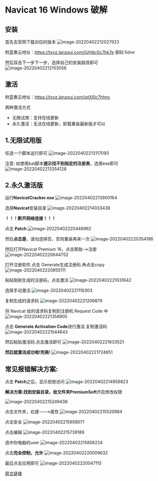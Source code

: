 # Navicat 16 Windows 破解

## 安装
首先去官网下载对应的版本
![image-20220402212027923](https://billy.taoxiaoxin.club//img/202204022120003.png)

附蓝奏云地址：https://txyz.lanzouj.com/iUHAc0c7hk7e
密码:5dve

然后双击下一步下一步，选择自己的安装路径即可
![image-20220402212153056](https://billy.taoxiaoxin.club//img/202204022121112.png)


## 激活
附蓝奏云地址：https://txyz.lanzouj.com/istXl0c7hhnc

两种激活方式
- 无限试用：支持在线更新
- 永久激活：无法在线更新，卸载重装最新版才可以


## 1.无限试用版
任选一个脚本运行即可
![image-20220402213117093](https://billy.taoxiaoxin.club//img/202204022131188.png)

注意:
如使用bat脚本**提示找不到指定的注册表**，选用exe即可
![image-20220402213354128](https://billy.taoxiaoxin.club//img/202204022133299.png)


## 2.永久激活版
运行**NavicatCracker.exe**
![image-20220402213900164](https://billy.taoxiaoxin.club//img/202204022139210.png)

选择**Navicat**安装目录
![image-20220402214033438](https://billy.taoxiaoxin.club//img/202204022140519.png)

**！！！断开网络连接！！！**

点击 **Patch**
![image-20220402220446962](https://billy.taoxiaoxin.club//img/202204022219898.png)

然后**点击是**，请勿选择否，否则重装再来一次
![image-20220402220354186](https://billy.taoxiaoxin.club//img/202204022219440.png)

然后打开Navicat Premium 16，点击帮助-->注册
![image-20220402220644752](https://billy.taoxiaoxin.club//img/202204022220363.png)

打开注册软件.点击 Generate生成注册码.再点击copy
![image-20220402220855111](https://billy.taoxiaoxin.club//img/202204022220370.png)

粘贴刚刚生成的注册码，点击激活
![image-20220402221031642](https://billy.taoxiaoxin.club//img/202204022220190.png)

选择手动激活
![image-20220402221116303](https://billy.taoxiaoxin.club//img/202204022220522.png)

复制生成的请求码
![image-20220402221206879](https://billy.taoxiaoxin.club//img/202204022220118.png)

将 Navicat 给的请求码复制到注册机 Request Code 中
![image-20220402221358905](https://billy.taoxiaoxin.club//img/202204022220679.png)

点击 **Generate Activation Code**进行激活.复制激活码
![image-20220402221544643](https://billy.taoxiaoxin.club//img/202204022220560.png)

然后粘贴激活码.点击激活即可
![image-20220402221633521](https://billy.taoxiaoxin.club//img/202204022220841.png)

**然后就激活成功啦!完美!**
![image-20220402221724651](https://billy.taoxiaoxin.club//img/202204022220433.png)


## 常见报错解决方案:
点击 **Patch**之后，显示拒绝访问
![image-20220402214956823](https://billy.taoxiaoxin.club//img/202204022222342.png)

**解决方案:**找到安装目录，给文件夹**PremiumSoft**开启修改权限

![image-20220402215249438](https://billy.taoxiaoxin.club//img/202204022225576.png)

点击文件夹，右键--->属性
![image-20220402215520984](https://billy.taoxiaoxin.club//img/202204022224077.png)

点击安全
![image-20220402215658071](https://billy.taoxiaoxin.club//img/202204022223961.png)

点击编辑
![image-20220402215739189](https://billy.taoxiaoxin.club//img/202204022219937.png)

选中你电脑的user
![image-20220402215856224](https://billy.taoxiaoxin.club//img/202204022219433.png)

点击**完全控制，允许**
![image-20220402220009632](https://billy.taoxiaoxin.club//img/202204022219842.png)

最后点击应用即可
![image-20220402220047115](https://billy.taoxiaoxin.club//img/202204022219926.png)


[原文链接](https://zhuanlan.zhihu.com/p/492364793)

